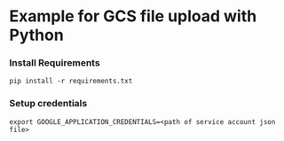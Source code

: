 # Example for GCS file upload with Python

### Install Requirements

`pip install -r requirements.txt`

### Setup credentials

`export GOOGLE_APPLICATION_CREDENTIALS=<path of service account json file>`

